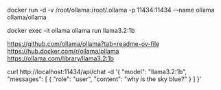 docker run -d -v /root/ollama:/root/.ollama -p 11434:11434 --name ollama ollama/ollama

docker exec -it ollama ollama run llama3.2:1b


https://github.com/ollama/ollama?tab=readme-ov-file
https://hub.docker.com/r/ollama/ollama
https://ollama.com/library/llama3.2:1b

curl http://localhost:11434/api/chat -d '{
  "model": "llama3.2:1b",
  "messages": [
    { "role": "user", "content": "why is the sky blue?" }
  ]
}'